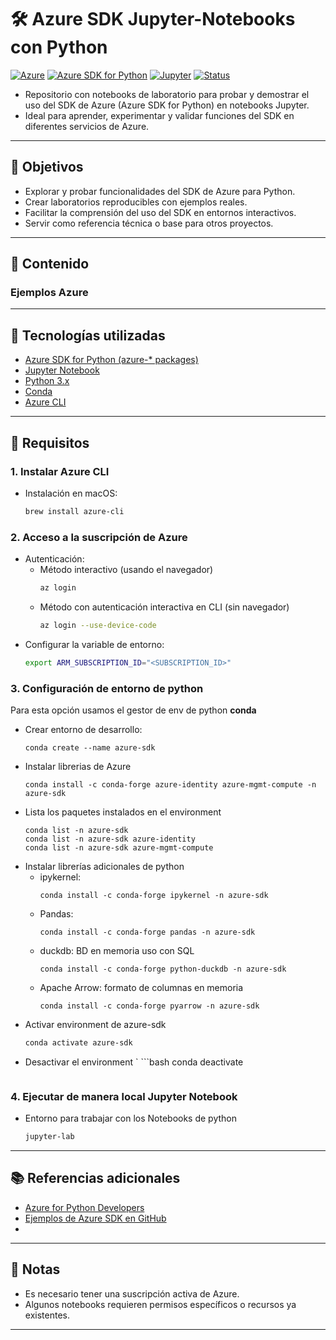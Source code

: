 # 🛠️ Azure SDK Jupyter-Notebooks con Python

[![Azure](https://badgen.net/badge/icon/azure?icon=azure&label)](https://azure.microsoft.com)
[![Azure SDK for Python](https://img.shields.io/badge/Azure%20SDK%20for-Python-0078D4?logo=python&logoColor=white)](#)
[![Jupyter](https://img.shields.io/badge/Jupyter-Lab/Notebook-F37626?logo=jupyter&logoColor=white)](#)
[![Status](https://img.shields.io/badge/Status-Work%20in%20progress-yellow)](#)

- Repositorio con notebooks de laboratorio para probar y demostrar el uso del SDK de Azure (Azure SDK for Python) en notebooks Jupyter. 
- Ideal para aprender, experimentar y validar funciones del SDK en diferentes servicios de Azure.

---

## 📌 Objetivos
- Explorar y probar funcionalidades del SDK de Azure para Python.
- Crear laboratorios reproducibles con ejemplos reales.
- Facilitar la comprensión del uso del SDK en entornos interactivos.
- Servir como referencia técnica o base para otros proyectos.

---

## 📂 Contenido
### Ejemplos Azure
[]()

---

## 🧰 Tecnologías utilizadas
- [Azure SDK for Python (azure-* packages)](https://learn.microsoft.com/en-us/azure/developer/python/)
- [Jupyter Notebook](https://jupyter.org/)
- [Python 3.x](https://www.python.org/)
- [Conda](https://www.anaconda.com/docs/getting-started/miniconda/main)
- [Azure CLI](https://learn.microsoft.com/en-us/cli/azure/)

---

## 🚀 Requisitos
### 1. Instalar Azure CLI
- Instalación en macOS:
    ```bash
    brew install azure-cli
    ```
### 2. Acceso a la suscripción de Azure
- Autenticación:
    - Método interactivo (usando el navegador)
        ```bash
        az login
        ```
    - Método con autenticación interactiva en CLI (sin navegador)
        ```bash
        az login --use-device-code
        ```
- Configurar la variable de entorno:
    ```bash
    export ARM_SUBSCRIPTION_ID="<SUBSCRIPTION_ID>"
    ```
### 3. Configuración de entorno de python
Para esta opción usamos el gestor de env de python **conda**
- Crear entorno de desarrollo:
    ```
    conda create --name azure-sdk
    ```
- Instalar librerias de Azure
    ```
    conda install -c conda-forge azure-identity azure-mgmt-compute -n azure-sdk
    ```
- Lista los paquetes instalados en el environment
    ```
    conda list -n azure-sdk
    conda list -n azure-sdk azure-identity
    conda list -n azure-sdk azure-mgmt-compute
    ```
- Instalar librerías adicionales de python
    - ipykernel:
        ```
        conda install -c conda-forge ipykernel -n azure-sdk
        ```
    - Pandas: 
        ```
        conda install -c conda-forge pandas -n azure-sdk
        ```
    - duckdb: BD en memoria uso con SQL
        ```
        conda install -c conda-forge python-duckdb -n azure-sdk
        ```
    - Apache Arrow: formato de columnas en memoria
        ```
        conda install -c conda-forge pyarrow -n azure-sdk
        ```
- Activar environment de azure-sdk
    ```bash
    conda activate azure-sdk
    ```
- Desactivar el environment
`   ```bash
    conda deactivate
    ```

### 4. Ejecutar de manera local Jupyter Notebook
- Entorno para trabajar con los Notebooks de python
    ```bash
    jupyter-lab
    ```
---

## 📚 Referencias adicionales
- [Azure for Python Developers](https://learn.microsoft.com/en-us/azure/developer/python/)
- [Ejemplos de Azure SDK en GitHub](https://github.com/Azure/azure-sdk-for-python)
- []()

---

## 📌 Notas
- Es necesario tener una suscripción activa de Azure.
- Algunos notebooks requieren permisos específicos o recursos ya existentes.

---
